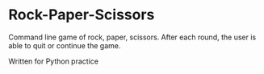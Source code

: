 # Rock-Paper-Scissors
Command line game of rock, paper, scissors. After each round, the user is able to quit or continue the game.

Written for Python practice
